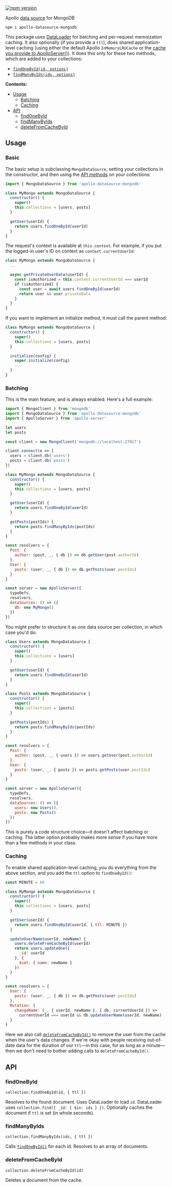 [![npm version](https://badge.fury.io/js/apollo-datasource-mongodb.svg)](https://www.npmjs.com/package/apollo-datasource-mongodb)

Apollo [data source](https://www.apollographql.com/docs/apollo-server/features/data-sources) for MongoDB

```
npm i apollo-datasource-mongodb
```

This package uses [DataLoader](https://github.com/graphql/dataloader) for batching and per-request memoization caching. It also optionally (if you provide a `ttl`), does shared application-level caching (using either the default Apollo `InMemoryLRUCache` or the [cache you provide to ApolloServer()](https://www.apollographql.com/docs/apollo-server/features/data-sources#using-memcachedredis-as-a-cache-storage-backend)). It does this only for these two methods, which are added to your collections:

- [`findOneById(id, options)`](#findonebyid)
- [`findManyByIds(ids, options)`](#findmanybyids)


<!-- START doctoc generated TOC please keep comment here to allow auto update -->
<!-- DON'T EDIT THIS SECTION, INSTEAD RE-RUN doctoc TO UPDATE -->
**Contents:**

- [Usage](#usage)
  - [Batching](#batching)
  - [Caching](#caching)
- [API](#api)
  - [findOneById](#findonebyid)
  - [findManyByIds](#findmanybyids)
  - [deleteFromCacheById](#deletefromcachebyid)

<!-- END doctoc generated TOC please keep comment here to allow auto update -->


## Usage

### Basic

The basic setup is subclassing `MongoDataSource`, setting your collections in the constructor, and then using the [API methods](#API) on your collections:

```js
import { MongoDataSource } from 'apollo-datasource-mongodb'

class MyMongo extends MongoDataSource {
  constructor() {
    super()
    this.collections = [users, posts]
  }

  getUser(userId) {
    return users.findOneById(userId)
  }
}
```

The request's context is available at `this.context`. For example, if you put the logged-in user's ID on context as `context.currentUserId`:

```js
class MyMongo extends MongoDataSource {
  ...

  async getPrivateUserData(userId) {
    const isAuthorized = this.context.currentUserId === userId
    if (isAuthorized) {
      const user = await users.findOneById(userId)
      return user && user.privateData
    }
  }
}
```

If you want to implement an initialize method, it must call the parent method:

```js
class MyMongo extends MongoDataSource {
  constructor() {
    super()
    this.collections = [users, posts]
  }

  initialize(config) {
    super.initialize(config)
    ...
  }
}
```

### Batching

This is the main feature, and is always enabled. Here's a full example:

```js
import { MongoClient } from 'mongodb'
import { MongoDataSource } from 'apollo-datasource-mongodb'
import { ApolloServer } from 'apollo-server'

let users
let posts

const client = new MongoClient('mongodb://localhost:27017')

client.connect(e => {
  users = client.db('users')
  posts = client.db('posts')
})

class MyMongo extends MongoDataSource {
  constructor() {
    super()
    this.collections = [users, posts]
  }

  getUser(userId) {
    return users.findOneById(userId)
  }

  getPosts(postIds) {
    return posts.findManyByIds(postIds)
  }
}

const resolvers = {
  Post: {
    author: (post, _, { db }) => db.getUser(post.authorId)
  },
  User: {
    posts: (user, _, { db }) => db.getPosts(user.postIds)
  }
}

const server = new ApolloServer({
  typeDefs,
  resolvers,
  dataSources: () => ({
    db: new MyMongo()
  })
})
```

You might prefer to structure it as one data source per collection, in which case you'd do:

```js
class Users extends MongoDataSource {
  constructor() {
    super()
    this.collections = [users]
  }

  getUser(userId) {
    return users.findOneById(userId)
  }
}

class Posts extends MongoDataSource {
  constructor() {
    super()
    this.collections = [posts]
  }

  getPosts(postIds) {
    return posts.findManyByIds(postIds)
  }
}

const resolvers = {
  Post: {
    author: (post, _, { users }) => users.getUser(post.authorId)
  },
  User: {
    posts: (user, _, { posts }) => posts.getPosts(user.postIds)
  }
}

const server = new ApolloServer({
  typeDefs,
  resolvers,
  dataSources: () => ({
    users: new Users(),
    posts: new Posts()
  })
})
```

This is purely a code structure choice—it doesn't affect batching or caching. The latter option probably makes more sense if you have more than a few methods in your class.

### Caching

To enable shared application-level caching, you do everything from the above section, and you add the `ttl` option to `findOneById()`:

```js
const MINUTE = 60

class MyMongo extends MongoDataSource {
  constructor() {
    super()
    this.collections = [users, posts]
  }

  getUser(userId) {
    return users.findOneById(userId, { ttl: MINUTE })
  }

  updateUserName(userId, newName) {
    users.deleteFromCacheById(userId)
    return users.updateOne({ 
      _id: userId 
    }, {
      $set: { name: newName }
    })
  }
}

const resolvers = {
  User: {
    posts: (user, _, { db }) => db.getPosts(user.postIds)
  },
  Mutation: {
    changeName: (_, { userId, newName }, { db, currentUserId }) => 
      currentUserId === userId && db.updateUserName(userId, newName)
  }
}
```

Here we also call [`deleteFromCacheById()`](#deletefromcachebyid) to remove the user from the cache when the user's data changes. If we're okay with people receiving out-of-date data for the duration of our `ttl`—in this case, for as long as a minute—then we don't need to bother adding calls to `deleteFromCacheById()`.

## API

### findOneById

`collection.findOneById(id, { ttl })`

Resolves to the found document. Uses DataLoader to load `id`. DataLoader uses `collection.find({ _id: { $in: ids } })`. Optionally caches the document if `ttl` is set (in whole seconds).

### findManyByIds

`collection.findManyByIds(ids, { ttl })`

Calls [`findOneById()`](#findonebyid) for each id. Resolves to an array of documents.

### deleteFromCacheById

`collection.deleteFromCacheById(id)`

Deletes a document from the cache.